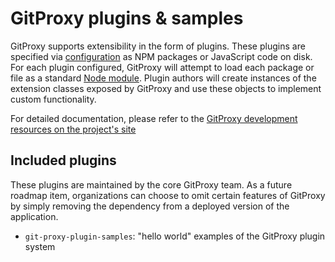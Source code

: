 # GitProxy plugins & samples
GitProxy supports extensibility in the form of plugins. These plugins are specified via [configuration](/docs/category/configuration) as NPM packages or JavaScript code on disk. For each plugin configured, GitProxy will attempt to load each package or file as a standard [Node module](https://nodejs.org/api/modules.html). Plugin authors will create instances of the extension classes exposed by GitProxy and use these objects to implement custom functionality.

For detailed documentation, please refer to the [GitProxy development resources on the project's site](https://git-proxy.finos.org/docs/development/plugins)

## Included plugins
These plugins are maintained by the core GitProxy team. As a future roadmap item, organizations can choose to omit
certain features of GitProxy by simply removing the dependency from a deployed version of the application.

- `git-proxy-plugin-samples`: "hello world" examples of the GitProxy plugin system
